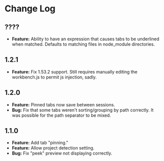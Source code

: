 # Change Log


## ????
* **Feature:** Ability to have an expression that causes tabs to be underlined when matched. Defaults to matching files in node_module directories.

## 1.2.1
* **Feature:** Fix 1.53.2 support. Still requires manually editing the workbench.js to permit js injection, sadly.

## 1.2.0
* **Feature:** Pinned tabs now save between sessions.
* **Bug:** Fix that some tabs weren't sorting/grouping by path correctly. It was possible for the path separator to be mixed.

## 1.1.0
* **Feature:** Add tab "pinning."
* **Feature:** Allow project detection setting.
* **Bug:** Fix "peek" preview not displaying correctly.